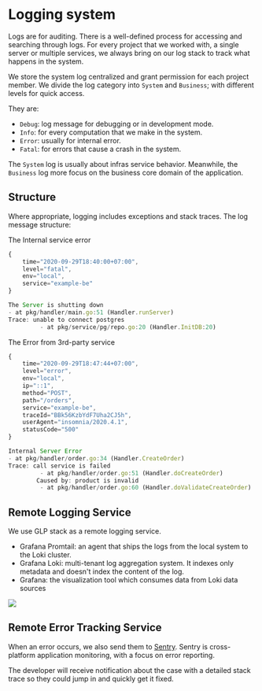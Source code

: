 # Logging system

Logs are for auditing. There is a well-defined process for accessing and searching through logs. For every project that we worked with, a single server or multiple services, we always bring on our log stack to track what happens in the system.

We store the system log centralized and grant permission for each project member. We divide the log category into `System` and `Business`; with different levels for quick access.

They are:

- `Debug`: log message for debugging or in development mode.
- `Info`: for every computation that we make in the system.
- `Error`: usually for internal error.
- `Fatal`: for errors that cause a crash in the system.

The `System` log is usually about infras service behavior. Meanwhile, the `Business` log more focus on the business core domain of the application.

## Structure

Where appropriate, logging includes exceptions and stack traces. The log message structure:

The Internal service error
```js
{
    time="2020-09-29T18:40:00+07:00",
    level="fatal",
    env="local",
    service="example-be"
}

The Server is shutting down
- at pkg/handler/main.go:51 (Handler.runServer)
Trace: unable to connect postgres
         - at pkg/service/pg/repo.go:20 (Handler.InitDB:20)
```

The Error from 3rd-party service
```js
{
    time="2020-09-29T18:47:44+07:00",
    level="error",
    env="local",
    ip="::1",
    method="POST",
    path="/orders",
    service="example-be",
    traceId="BBk56KzbYdF7Uha2CJ5h",
    userAgent="insomnia/2020.4.1",
    statusCode="500"
}

Internal Server Error
- at pkg/handler/order.go:34 (Handler.CreateOrder)
Trace: call service is failed
         - at pkg/handler/order.go:51 (Handler.doCreateOrder)
        Caused by: product is invalid
         - at pkg/handler/order.go:60 (Handler.doValidateCreateOrder)
```

## Remote Logging Service

We use GLP stack as a remote logging service.

- Grafana Promtail: an agent that ships the logs from the local system to the Loki cluster.
- Grafana Loki: multi-tenant log aggregation system. It indexes only metadata and doesn't index the content of the log.
- Grafana: the visualization tool which consumes data from Loki data sources

![](glp.webp)

## Remote Error Tracking Service

When an error occurs, we also send them to [Sentry](https://github.com/getsentry/sentry). Sentry is cross-platform application monitoring, with a focus on error reporting.

The developer will receive notification about the case with a detailed stack trace so they could jump in and quickly get it fixed.

